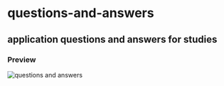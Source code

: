 # questions-and-answers
application questions and answers for studies
--
### Preview
![questions and answers](https://user-images.githubusercontent.com/73812069/125212609-0a85ca00-e285-11eb-88c3-27b63e22a166.png)
